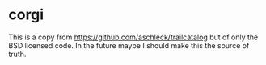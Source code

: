 # corgi

This is a copy from https://github.com/aschleck/trailcatalog but of only the BSD licensed code.
In the future maybe I should make this the source of truth.
